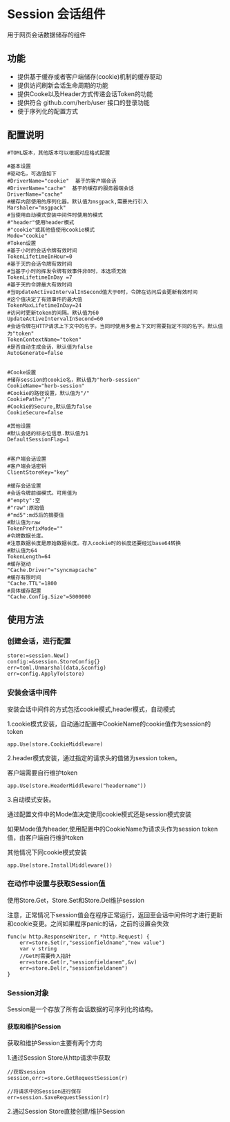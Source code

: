 # Session 会话组件

用于网页会话数据储存的组件

## 功能
* 提供基于缓存或者客户端储存(cookie)机制的缓存驱动
* 提供访问刷新会话生命周期的功能
* 提供Cooke以及Header方式传递会话Token的功能
* 提供符合 github.com/herb/user 接口的登录功能
* 便于序列化的配置方式

## 配置说明

    #TOML版本，其他版本可以根据对应格式配置
    
    #基本设置
	#驱动名，可选值如下
	#DriverName="cookie"  基于的客户端会话
	#DriverName="cache"  基于的缓存的服务器端会话
    DriverName="cache"
	#缓存内部使用的序列化器。默认值为msgpack,需要先行引入
	Marshaler="msgpack"
	#当使用自动模式安装中间件时使用的模式
	#"header"使用header模式
	#"cookie"或其他值使用cookie模式
	Mode="cookie"
    #Token设置
	#基于小时的会话令牌有效时间
	TokenLifetimeInHour=0
	#基于天的会话令牌有效时间
	#当基于小时的挥发令牌有效事件非0时，本选项无效
	TokenLifetimeInDay =7
    #基于天的令牌最大有效时间
	#当UpdateActiveIntervalInSecond值大于0时，令牌在访问后会更新有效时间
	#这个值决定了有效事件的最大值
	TokenMaxLifetimeInDay=24
	#访问时更新token的间隔。默认值为60
	UpdateActiveIntervalInSecond=60
	#会话令牌在HTTP请求上下文中的名字。当同时使用多套上下文时需要指定不同的名字。默认值为"token"
	TokenContextName="token"
	#是否自动生成会话，默认值为false
	AutoGenerate=false


    #Cooke设置
	#储存session的cookie名，默认值为"herb-session"
	CookieName="herb-session"
	#Cookie的路径设置，默认值为"/"
	CookiePath="/"
	#Cookie的Secure,默认值为false
	CookieSecure=false

	#其他设置
	#默认会话的标志位信息.默认值为1
	DefaultSessionFlag=1


    #客户端会话设置
	#客户端会话密钥
    ClientStoreKey="key"

    #缓存会话设置
	#会话令牌前缀模式。可用值为
	#"empty":空
	#"raw":原始值
	#"md5":md5后的摘要值
	#默认值为raw
	TokenPrefixMode=""
	#令牌数据长度。
	#注意数据长度是原始数据长度。存入cookie时的长度还要经过base64转换
	#默认值为64
	TokenLength=64
	#缓存驱动
	"Cache.Driver"="syncmapcache"
	#缓存有限时间
    "Cache.TTL"=1800
	#具体缓存配置
    "Cache.Config.Size"=5000000

## 使用方法

### 创建会话，进行配置

    store:=session.New()
	config:=&session.StoreConfig{}
	err=toml.Unmarshal(data,&config)
	err=config.ApplyTo(store)

### 安装会话中间件

安装会话中间件的方式包括cookie模式,header模式，自动模式

1.cookie模式安装，自动通过配置中CookieName的cookie值作为session的token

    app.Use(store.CookieMiddleware)

2.header模式安装，通过指定的请求头的值做为session token。

客户端需要自行维护token

    app.Use(store.HeaderMiddleware("headername"))

3.自动模式安装。

通过配置文件中的Mode值决定使用cookie模式还是session模式安装

如果Mode值为header,使用配置中的CookieName为请求头作为session token值，由客户端自行维护token

其他情况下同cookie模式安装

    app.Use(store.InstallMiddleware())

### 在动作中设置与获取Session值

使用Store.Get，Store.Set和Store.Del维护session

注意，正常情况下session值会在程序正常运行，返回至会话中间件时才进行更新和cookie变更。之间如果程序panic的话，之前的设置会失效

    func(w http.ResponseWriter, r *http.Request) {
		err=store.Set(r,"sessionfieldname","new value")
		var v string
		//Get时需要传入指针
		err=store.Get(r,"sessionfieldanem",&v)
		err=store.Del(r,"sessionfieldanem")
	}

### Session对象

Session是一个存放了所有会话数据的可序列化的结构。

#### 获取和维护Session

获取和维护Session主要有两个方向

1.通过Session Store从http请求中获取

    //获取session
	session,err:=store.GetRequestSession(r)

	//将请求中的Session进行保存
	err=session.SaveRequestSession(r)

2.通过Session Store直接创建/维护Session